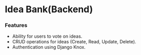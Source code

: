 # Idea Bank(Backend)

### Features

- Ability for users to vote on ideas.
- CRUD operations for ideas (Create, Read, Update, Delete).
- Authentication using Django Knox.
